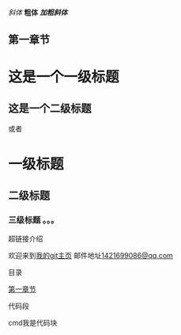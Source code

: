 *斜体*
**粗体**
***加粗斜体***

## 第一章节

这是一个一级标题
====================
这是一个二级标题
------------------
或者
# 一级标题
## 二级标题
### 三级标题 。。。

超链接介绍

欢迎来到[我的git主页](https://https://github.com/kzl19950907/LSDropMenuView)
邮件地址<1421699086@qq.com>

目录


































































[第一章节](#1)


代码段

<!-- varcode = 10
void cmp(string a, string b){


} -->
cmd我是代码块
